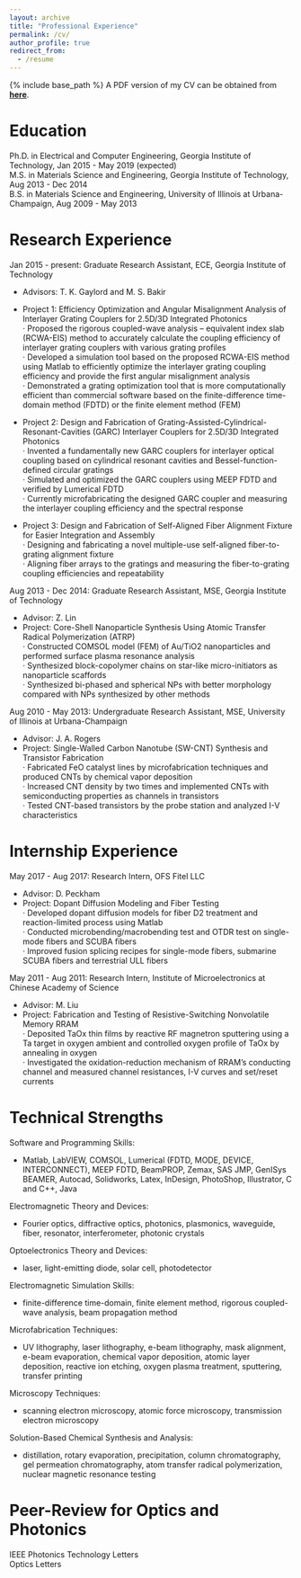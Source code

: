 ```yaml
---
layout: archive
title: "Professional Experience"
permalink: /cv/
author_profile: true
redirect_from:
  - /resume
---
```


{% include base_path %}
A PDF version of my CV can be obtained from [<b>here</b>](http://congshanwan.github.io/files/Congshan_cv_overview.pdf).

Education
======
Ph.D. in Electrical and Computer Engineering, Georgia Institute of Technology, Jan 2015 - May 2019 (expected)<br/>
M.S. in Materials Science and Engineering, Georgia Institute of Technology, Aug 2013 - Dec 2014<br/>
B.S. in Materials Science and Engineering, University of Illinois at Urbana-Champaign, Aug 2009 - May 2013<br/>

Research Experience
======
Jan 2015 - present: Graduate Research Assistant, ECE, Georgia Institute of Technology
  * Advisors: T. K. Gaylord and M. S. Bakir
  * Project 1: Efficiency Optimization and Angular Misalignment Analysis of Interlayer Grating Couplers for 2.5D/3D Integrated Photonics<br/>
  · Proposed the rigorous coupled-wave analysis – equivalent index slab (RCWA-EIS) method to accurately calculate the coupling efficiency of interlayer grating couplers with various grating profiles<br/>
  · Developed a simulation tool based on the proposed RCWA-EIS method using Matlab to efficiently optimize the interlayer grating coupling efficiency and provide the first angular misalignment analysis<br/>
  · Demonstrated a grating optimization tool that is more computationally efficient than commercial software based on the finite-difference time-domain method (FDTD) or the finite element method (FEM)<br/>
  
  * Project 2: Design and Fabrication of Grating-Assisted-Cylindrical-Resonant-Cavities (GARC) Interlayer Couplers for 2.5D/3D Integrated Photonics<br/>
  · Invented a fundamentally new GARC couplers for interlayer optical coupling based on cylindrical resonant cavities and Bessel-function-defined circular gratings<br/>
  · Simulated and optimized the GARC couplers using MEEP FDTD and verified by Lumerical FDTD<br/>
  · Currently microfabricating the designed GARC coupler and measuring the interlayer coupling efficiency and the spectral response<br/>
  
  * Project 3: Design and Fabrication of Self-Aligned Fiber Alignment Fixture for Easier Integration and Assembly<br/>
  · Designing and fabricating a novel multiple-use self-aligned fiber-to-grating alignment fixture<br/>
  · Aligning fiber arrays to the gratings and measuring the fiber-to-grating coupling efficiencies and repeatability<br/>
 
Aug 2013 - Dec 2014: Graduate Research Assistant, MSE, Georgia Institute of Technology
  * Advisor: Z. Lin
  * Project: Core-Shell Nanoparticle Synthesis Using Atomic Transfer Radical Polymerization (ATRP)<br/>
  · Constructed COMSOL model (FEM) of Au/TiO2 nanoparticles and performed surface plasma resonance analysis<br/>
  · Synthesized block-copolymer chains on star-like micro-initiators as nanoparticle scaffords<br/>
  · Synthesized bi-phased and spherical NPs with better morphology compared with NPs synthesized by other methods<br/>

Aug 2010 - May 2013: Undergraduate Research Assistant, MSE, University of Illinois at Urbana-Champaign
  * Advisor: J. A. Rogers
  * Project: Single-Walled Carbon Nanotube (SW-CNT) Synthesis and Transistor Fabrication<br/>
  · Fabricated FeO catalyst lines by microfabrication techniques and produced CNTs by chemical vapor deposition<br/>
  · Increased CNT density by two times and implemented CNTs with semiconducting properties as channels in transistors<br/>
  · Tested CNT-based transistors by the probe station and analyzed I-V characteristics<br/>


Internship Experience
======
May 2017 - Aug 2017: Research Intern, OFS Fitel LLC
  * Advisor: D. Peckham
  * Project: Dopant Diffusion Modeling and Fiber Testing<br/>
  · Developed dopant diffusion models for fiber D2 treatment and reaction-limited process using Matlab<br/>
  · Conducted microbending/macrobending test and OTDR test on single-mode fibers and SCUBA fibers<br/>
  · Improved fusion splicing recipes for single-mode fibers, submarine SCUBA fibers and terrestrial ULL fibers<br/>
  
May 2011 - Aug 2011: Research Intern, Institute of Microelectronics at Chinese Academy of Science
  * Advisor: M. Liu
  * Project: Fabrication and Testing of Resistive-Switching Nonvolatile Memory RRAM<br/>
  · Deposited TaOx thin films by reactive RF magnetron sputtering using a Ta target in oxygen ambient and controlled oxygen profile of TaOx by annealing in oxygen<br/>
  · Investigated the oxidation-reduction mechanism of RRAM’s conducting channel and measured channel resistances, I-V curves and set/reset currents<br/>
  
  
Technical Strengths
====== 
Software and Programming Skills:
  * Matlab, LabVIEW, COMSOL, Lumerical (FDTD, MODE, DEVICE, INTERCONNECT), MEEP FDTD, BeamPROP, Zemax, SAS JMP, GenISys BEAMER, Autocad, Solidworks, Latex, InDesign, PhotoShop, Illustrator, C and C++, Java<br/>
  
Electromagnetic Theory and Devices:
  * Fourier optics, diffractive optics, photonics, plasmonics, waveguide, fiber, resonator, interferometer, photonic crystals<br/>
  
Optoelectronics Theory and Devices:
  * laser, light-emitting diode, solar cell, photodetector<br/>
  
Electromagnetic Simulation Skills:
  * finite-difference time-domain, finite element method, rigorous coupled-wave analysis, beam propagation method<br/>
  
Microfabrication Techniques:
  * UV lithography, laser lithography, e-beam lithography, mask alignment, e-beam evaporation, chemical vapor deposition, atomic layer deposition, reactive ion etching, oxygen plasma treatment, sputtering, transfer printing<br/>
  
Microscopy Techniques:
  * scanning electron microscopy, atomic force microscopy, transmission electron microscopy<br/>
  
Solution-Based Chemical Synthesis and Analysis: 
  * distillation, rotary evaporation, precipitation, column chromatography, gel permeation chromatography, atom transfer radical polymerization, nuclear magnetic resonance testing<br/>  
  
 
Peer-Review for Optics and Photonics
======
IEEE Photonics Technology Letters<br/>
Optics Letters<br/>

  
